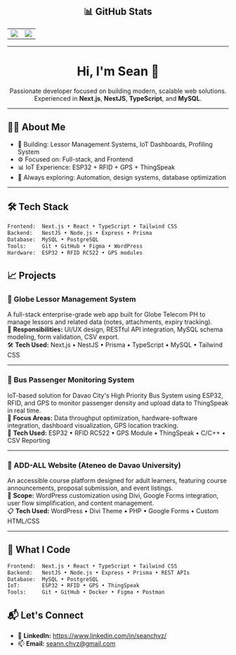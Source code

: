 <h2 align="center">📊 GitHub Stats</h2>
<table>
  <tr>
    <td>
      <img src="https://github-readme-stats.vercel.app/api?username=seanchvz&show_icons=true&theme=radical" />
    </td>
    <td>
      <img src="https://github-readme-stats.vercel.app/api/top-langs/?username=seanchvz&layout=compact&theme=radical" />
    </td>
  </tr>
</table>

---

<h1 align="center">Hi, I'm Sean 👋</h1>

<p align="center">
  Passionate developer focused on building modern, scalable web solutions.<br/>
  Experienced in <strong>Next.js</strong>, <strong>NestJS</strong>, <strong>TypeScript</strong>, and <strong>MySQL</strong>.
</p>

---

## 👨‍💻 About Me

- 🔭 Building: Lessor Management Systems, IoT Dashboards, Profiling System
- ⚙️ Focused on: Full-stack, and Frontend
- 📊 IoT Experience: ESP32 + RFID + GPS + ThingSpeak
- 🧠 Always exploring: Automation, design systems, database optimization

---

## 🛠️ Tech Stack

```bash
Frontend:  Next.js • React • TypeScript • Tailwind CSS  
Backend:   NestJS • Node.js • Express • Prisma  
Database:  MySQL • PostgreSQL  
Tools:     Git • GitHub • Figma • WordPress  
Hardware:  ESP32 • RFID RC522 • GPS modules  
```

## 📈 Projects

### 🧾 Globe Lessor Management System
A full-stack enterprise-grade web app built for Globe Telecom PH to manage lessors and related data (notes, attachments, expiry tracking).  
🔧 **Responsibilities:** UI/UX design, RESTful API integration, MySQL schema modeling, form validation, CSV export.  
🛠 **Tech Used:** Next.js • NestJS • Prisma • TypeScript • MySQL • Tailwind CSS

---

### 🚌 Bus Passenger Monitoring System
IoT-based solution for Davao City's High Priority Bus System using ESP32, RFID, and GPS to monitor passenger density and upload data to ThingSpeak in real time.  
🔧 **Focus Areas:** Data throughput optimization, hardware-software integration, dashboard visualization, GPS location tracking.  
📡 **Tech Used:** ESP32 • RFID RC522 • GPS Module • ThingSpeak • C/C++ • CSV Reporting

---

### 🏫 ADD-ALL Website (Ateneo de Davao University)
An accessible course platform designed for adult learners, featuring course announcements, proposal submission, and event listings.  
🔧 **Scope:** WordPress customization using Divi, Google Forms integration, user flow simplification, and content management.  
📋 **Tech Used:** WordPress • Divi Theme • PHP • Google Forms • Custom HTML/CSS

---

## 🧠 What I Code

```bash
Frontend:  Next.js • React • TypeScript • Tailwind CSS  
Backend:   NestJS • Node.js • Express • Prisma • REST APIs  
Database:  MySQL • PostgreSQL  
IoT:       ESP32 • RFID • GPS • ThingSpeak  
Tools:     Git • GitHub • Docker • Figma • Postman  
```

## 📬 Let's Connect

- 💼 **LinkedIn:** https://www.linkedin.com/in/seanchvz/
- 📫 **Email:** seann.chvz@gmail.com

